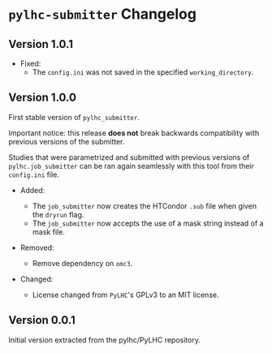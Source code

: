# `pylhc-submitter` Changelog

## Version 1.0.1

- Fixed:
    - The `config.ini` was not saved in the specified `working_directory`.
## Version 1.0.0

First stable version of `pylhc_submitter`.

Important notice: this release **does not** break backwards compatibility with previous versions of the submitter.

Studies that were parametrized and submitted with previous versions of `pylhc.job_submitter` can be ran again seamlessly with this tool from their `config.ini` file.

- Added:
    - The `job_submitter` now creates the HTCondor `.sub` file when given the `dryrun` flag.
    - The `job_submitter` now accepts the use of a mask string instead of a mask file.

- Removed:
    - Remove dependency on `omc3`.

- Changed:
    - License changed from  `PyLHC`'s GPLv3 to an MIT license.

## Version 0.0.1

Initial version extracted from the pylhc/PyLHC repository.
